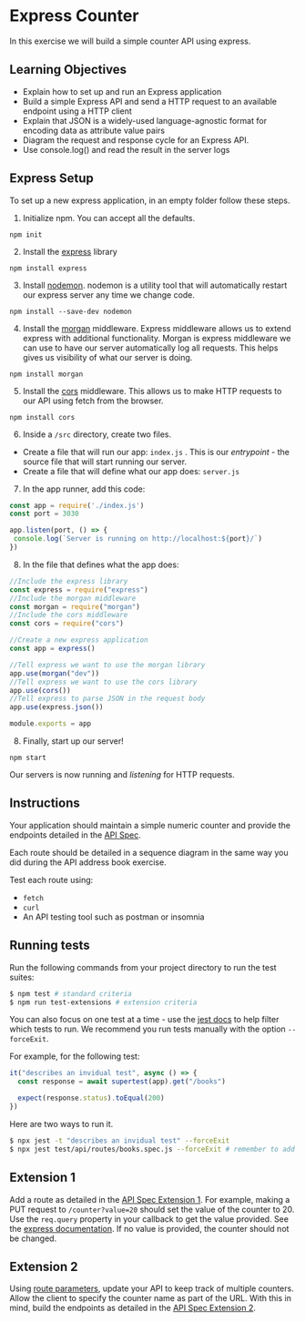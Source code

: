 # Express Counter

In this exercise we will build a simple counter API using express.

## Learning Objectives

- Explain how to set up and run an Express application
- Build a simple Express API and send a HTTP request to an available endpoint using a HTTP client
- Explain that JSON is a widely-used language-agnostic format for encoding data as attribute value pairs
- Diagram the request and response cycle for an Express API.
- Use console.log() and read the result in the server logs

## Express Setup
To set up a new express application, in an empty folder follow these steps.

1. Initialize npm. You can accept all the defaults.
```
npm init
```

2. Install the [express](https://expressjs.com/)  library
```
npm install express
```

3. Install [nodemon](https://www.npmjs.com/package/nodemon). nodemon is a utility tool that will automatically restart our express server any time we change code.
```
npm install --save-dev nodemon
```

4. Install the [morgan](https://expressjs.com/en/resources/middleware/morgan.html) middleware. Express middleware allows us to extend express with additional functionality. Morgan is express middleware we can use to have our server automatically log all requests. This helps gives us visibility of what our server is doing.
```
npm install morgan
```

5. Install the [cors](https://expressjs.com/en/resources/middleware/cors.html) middleware. This allows us to make HTTP requests to our API using fetch from the browser.
```
npm install cors
```

6. Inside a `/src` directory, create two files.

- Create a file that will run our app: `index.js` . This is our *entrypoint* - the source file that will start running our server.
- Create a file that will define what our app does: `server.js`

7. In the app runner, add this code:

```js
const app = require('./index.js')
const port = 3030

app.listen(port, () => {
 console.log(`Server is running on http://localhost:${port}/`)
})
```

8. In the file that defines what the app does:

```javascript
//Include the express library
const express = require("express")
//Include the morgan middleware
const morgan = require("morgan")
//Include the cors middleware
const cors = require("cors")

//Create a new express application
const app = express()

//Tell express we want to use the morgan library
app.use(morgan("dev"))
//Tell express we want to use the cors library
app.use(cors())
//Tell express to parse JSON in the request body
app.use(express.json())

module.exports = app
```

8. Finally, start up our server!
```
npm start
```

Our servers is now running and *listening* for HTTP requests.

## Instructions

Your application should maintain a simple numeric counter and provide the endpoints detailed in the [API Spec](https://boolean-uk.github.io/api-express-counter/).

Each route should be detailed in a sequence diagram in the same way you did during the API address book exercise.

Test each route using:
- `fetch`
- `curl`
- An API testing tool such as postman or insomnia

## Running tests

Run the following commands from your project directory to run the test suites:
```sh
$ npm test # standard criteria
$ npm run test-extensions # extension criteria
```

You can also focus on one test at a time - use the [jest docs](https://jestjs.io/docs/cli) to help filter which tests to run. We recommend you run tests manually with the option `--forceExit`.

For example, for the following test:
```js
it("describes an invidual test", async () => {
  const response = await supertest(app).get("/books")

  expect(response.status).toEqual(200)
})
```

Here are two ways to run it.
```sh
$ npx jest -t "describes an invidual test" --forceExit
$ npx jest test/api/routes/books.spec.js --forceExit # remember to add the 'f' before it()
```

## Extension 1
Add a route as detailed in the [API Spec Extension 1](https://boolean-uk.github.io/api-express-counter/#tag/extension-1). For example, making a PUT request to `/counter?value=20` should set the value of the counter to 20. Use the `req.query` property in your callback to get the value provided. See the [express documentation](https://expressjs.com/en/api.html#req.query). If no value is provided, the counter should not be changed.

## Extension 2
Using [route parameters](https://expressjs.com/en/guide/routing.html), update your API to keep track of multiple counters. Allow the client to specify the counter name as part of the URL. With this in mind, build the endpoints as detailed in the [API Spec Extension 2](https://boolean-uk.github.io/api-express-counter/#tag/extension-2).
